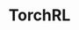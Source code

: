 ---
title: TorchRL
title_prefix: torch
title_suffix: rl
summary: 연구 및 프로덕션 목적으로 설계된 강화학습(RL) 라이브러리입니다. 모듈화되고 효율적인 구성요소들로 구성되어, 환경 상호작용부터 에이전트 훈련까지 완전한 RL 워크플로우를 제공합니다.
link: https://pytorch.org/rl/
order: 8
category: reinforcement_learning
---